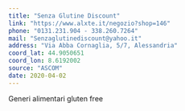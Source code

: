 ```yaml
---
title: "Senza Glutine Discount"
link: "https://www.alxte.it/negozio?shop=146"
phone: "0131.231.904 - 338.260.7264"
mail: "Senzaglutinediscount@yahoo.it"
address: "Via Abba Cornaglia, 5/7, Alessandria"
coord_lat: 44.9050651
coord_lon: 8.6192002
source: "ASCOM"
date: 2020-04-02
---
```


Generi alimentari gluten free
